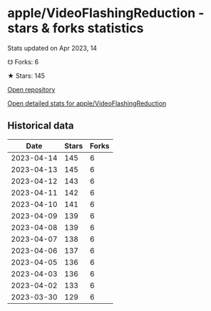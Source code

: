 # apple/VideoFlashingReduction - stars & forks statistics

Stats updated on Apr 2023, 14

☋ Forks: 6

★ Stars: 145

[Open repository](https://github.com/apple/VideoFlashingReduction)

[Open detailed stats for apple/VideoFlashingReduction](https://reviewgithub.com/rep/apple/VideoFlashingReduction)

## Historical data
| Date | Stars | Forks |
|------|-------|-------|
| 2023-04-14 | 145 | 6 | 
| 2023-04-13 | 145 | 6 | 
| 2023-04-12 | 143 | 6 | 
| 2023-04-11 | 142 | 6 | 
| 2023-04-10 | 141 | 6 | 
| 2023-04-09 | 139 | 6 | 
| 2023-04-08 | 139 | 6 | 
| 2023-04-07 | 138 | 6 | 
| 2023-04-06 | 137 | 6 | 
| 2023-04-05 | 136 | 6 | 
| 2023-04-03 | 136 | 6 | 
| 2023-04-02 | 133 | 6 | 
| 2023-03-30 | 129 | 6 | 

